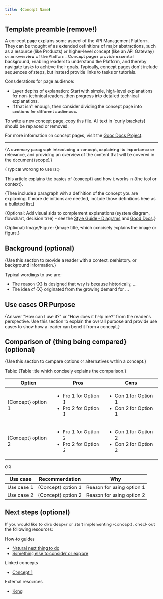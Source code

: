 ```yaml
---
title: {Concept Name}
---
```

<!-- template preamble -->

## Template preamble (remove!)

A concept page explains some aspect of the API Management Platform. They can be
thought of as extended definitions of major abstractions, such as a resource
(like Products) or higher-level concept (like an API Gateway) or an overview of
the Platform. Concept pages provide essential background, enabling readers to
understand the Platform, and thereby navigate tasks to achieve their goals.
Typically, concept pages don't include sequences of steps, but instead provide
links to tasks or tutorials.

Considerations for page audience:

- Layer depths of explanation: Start with simple, high-level explanations for
  non-technical readers, then progress into detailed technical explanations.
- If that isn't enough, then consider dividing the concept page into sections
  for different audiences.

To write a new concept page, copy this file. All text in {curly brackets} should
be replaced or removed.

For more information on concept pages, visit the [Good Docs Project](https://gitlab.com/tgdp/templates/-/tree/main/concept).

---

<!-- overview -->

{A summary paragraph introducing a concept, explaining its importance or
relevance, and providing an overview of the content that will be covered
in the document (scope).}

{Typical wording to use is:}

This article explains the basics of {concept} and how it works in {the tool or context}.

{Then include a paragraph with a definition of the concept you are explaining.
If more definitions are needed, include those definitions here as a bulleted list.}

{Optional: Add visual aids to complement explanations (system diagram, flowchart, decision tree) -
see the [Style Guide - Diagrams](/reference/style-guide.md#diagrams) and
[Good Docs](https://gitlab.com/tgdp/templates/-/blob/main/concept/process-concept.md#create-visual-aids-for-a-concept-document).}

(Optional) Image/Figure: {Image title, which concisely explains the image or
figure.}

<!-- body -->

## Background (optional)

{Use this section to provide a reader with a context, prehistory, or background information.}

Typical wordings to use are:

- The reason {X} is designed that way is because historically, ...
- The idea of {X} originated from the growing demand for ...

## Use cases OR Purpose

{Answer "How can I use it?" or "How does it help me?" from the reader's perspective.
Use this section to explain the overall purpose and provide use
cases to show how a reader can benefit from a concept.}

## Comparison of {thing being compared} (optional)

{Use this section to compare options or alternatives within a concept.}

Table: {Table title which concisely explains the comparison.}

| Option   | Pros                                  | Cons                                  |
|----------|---------------------------------------|---------------------------------------|
| {Concept} option 1 | <ul><li>Pro 1 for Option 1</li><li>Pro 2 for Option 1</li></ul> | <ul><li>Con 1 for Option 1</li><li>Con 2 for Option 1</li></ul> |
| {Concept} option 2 | <ul><li>Pro 1 for Option 2</li><li>Pro 2 for Option 2</li></ul> | <ul><li>Con 1 for Option 2</li><li>Con 2 for Option 2</li></ul> |

OR

| Use case   | Recommendation     | Why                       |
|------------|--------------------|---------------------------|
| Use case 1 | {Concept} option 1 | Reason for using option 1 |
| Use case 2 | {Concept} option 2 | Reason for using option 2 |

<!-- whatsnext -->

## Next steps (optional)

If you would like to dive deeper or start implementing {concept}, check out the
following resources:

How-to guides

- [Natural next thing to do](/how-to/gwa-install.md)
- [Something else to consider or explore](/how-to/private-route.md)

Linked concepts

- [Concept 1](/concepts/api-directory.md)

External resources

- [Kong](https://docs.konghq.com/gateway/latest/key-concepts/services/)
